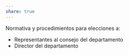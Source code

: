 ```yaml
---  
share: true  
---  
```

  
  
Normativa y procedimientos para elecciones a:  
  
- Representantes al consejo del departamento  
- Director del departamento  
 